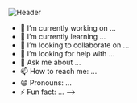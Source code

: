 
![Header](https://github.com/Saffah1910/Saffah1910/assets/98585382/c3ed70ac-cb07-4c32-8154-dc2918a924a6)




- 🔭 I’m currently working on ...
- 🌱 I’m currently learning ...
- 👯 I’m looking to collaborate on ...
- 🤔 I’m looking for help with ...
- 💬 Ask me about ...
- 📫 How to reach me: ...
- 😄 Pronouns: ...
- ⚡ Fun fact: ...
-->

